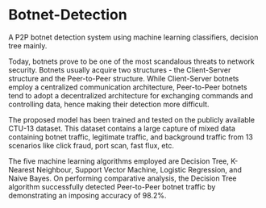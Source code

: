 # Botnet-Detection

A P2P botnet detection system using machine learning classifiers, decision tree mainly.

Today, botnets prove to be one of the most scandalous threats to network security. Botnets usually acquire two structures - the Client-Server structure and the Peer-to-Peer structure. While Client-Server botnets employ a centralized communication architecture, Peer-to-Peer botnets tend to adopt a decentralized architecture for exchanging commands and controlling data, hence making their detection more difficult.

The proposed model has been trained and tested on the publicly available CTU-13 dataset. This dataset contains a large capture of mixed data containing botnet traffic, legitimate traffic, and background traffic from 13 scenarios like click fraud, port scan, fast flux, etc. 

The five machine learning algorithms employed are Decision Tree, K-Nearest Neighbour, Support Vector Machine, Logistic Regression, and Naive Bayes. On performing comparative analysis, the Decision Tree algorithm successfully detected Peer-to-Peer botnet traffic by demonstrating an imposing accuracy of 98.2%. 




